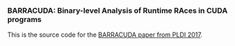 ### BARRACUDA: Binary-level Analysis of Runtime RAces in CUDA programs

This is the source code for the [BARRACUDA paper from PLDI 2017](https://dl.acm.org/citation.cfm?id=3062342). 
